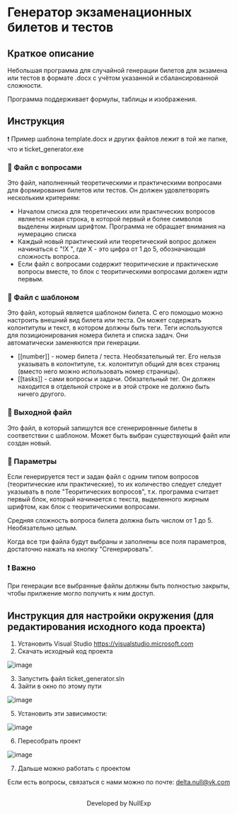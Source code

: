 # Генератор экзаменационных билетов и тестов

## Краткое описание
Небольшая программа для случайной генерации билетов для экзамена или тестов в формате .docx с учётом указанной и сбалансированной сложности.

Программа поддерживает формулы, таблицы и изображения.
## Инструкция

❗ Пример шаблона template.docx и других файлов лежит в той же папке, что и ticket_generator.exe

### 📂 Файл с вопросами
Это файл, наполненный теоретическими и практическими вопросами для формирования билетов или тестов.
Он должен удовлетворять нескольким критериям:
- Началом списка для теоретических или практических вопросов является новая строка, в которой первый и более символов выделены жирным шрифтом. Программа не обращает внимания на нумерацию списка
- Каждый новый практический или теоретический вопрос должен начинаться с "!Х ", где Х - это цифра от 1 до 5, обозначающая сложность вопроса.
- Если файл с вопросами содержит теоритические и практические вопросы вместе, 
то блок с теоритическими вопросами должен идти первым.


### 📂 Файл с шаблоном
Это файл, который является шаблоном билета. С его помощью можно настроить внешний вид билета или теста.
Он может содержать колонтитулы и текст, в котором должны быть теги.
Теги используются для позиционирования номера билета и списка задач. Они автоматически заменяются при генерации.
- [[number]] - номер билета / теста. Необязательный тег. Его нельзя указывать в колонтитуле,
т.к. колонтитул общий для всех страниц (вместо него можно использовать номер страницы).
- [[tasks]] - сами вопросы и задачи. Обязательный тег. 
Он должен находится в отдельной строке и в этой строке не должно быть ничего другого.


### 📂 Выходной файл
Это файл, в который запишутся все сгенерировнные билеты в соответствии с шаблоном.
Может быть выбран существующий файл или создан новый. 

### 🔧 Параметры

Если генерируется тест и задан файл с одним типом вопросов (теоритические или практические),
то их количество следует следует указывать в поле "Теоритических вопросов", 
т.к. программа считает первый блок, который начинается с текста, выделенного жирным шрифтом,
как блок с теоритическими вопросами.

Средняя сложность вопроса билета должна быть числом от 1 до 5. Необязательно целым.

Когда все три файла будут выбраны и заполнены все поля параметров, достаточно нажать на кнопку "Сгенерировать".
### ❗ Важно
При генерации все выбранные файлы должны быть полностью закрыты, чтобы прилжение могло получить к ним доступ.

## Инструкция для настройки окружения (для редактирования исходного кода проекта)
1) Установить Visual Studio https://visualstudio.microsoft.com
2) Скачать исходный код проекта

![image](https://github.com/NullExp-Team/ticket_generator/assets/34741787/0b85d0d9-c4e4-4154-8248-302d0bb6230b)

3) Запустить файл ticket_generator.sln
4) Зайти в окно по этому пути 

![image](https://github.com/NullExp-Team/ticket_generator/assets/34741787/2491f9fc-8a1f-4de3-a5e6-66baf43fb54d)

5) Установить эти зависимости:

![image](https://github.com/NullExp-Team/ticket_generator/assets/34741787/87aa0174-78aa-4bf3-968d-d861af182115)

6) Пересобрать проект

![image](https://github.com/NullExp-Team/ticket_generator/assets/34741787/2b7635de-f50d-40a6-b0b9-eb40a72015c7)

7) Дальше можно работать с проектом

Если есть вопросы, связаться с нами можно по почте: delta.null@vk.com


<p align="center">
 <br>
 Developed by NullExp
</p>
